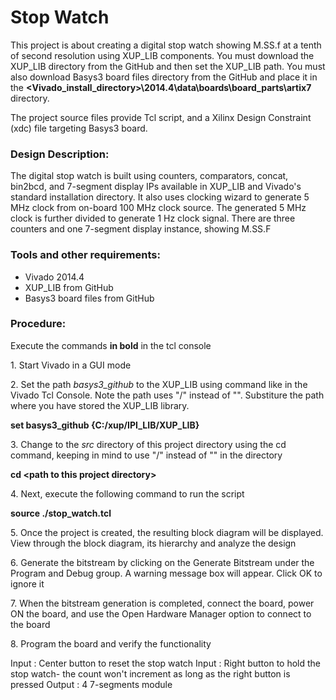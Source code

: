 # Stop Watch
This project is about creating a digital stop watch showing M.SS.f at a tenth of second resolution using XUP_LIB components. You must download the XUP_LIB directory from the GitHub and then set the XUP_LIB path. You must also download Basys3 board files directory from the GitHub and place it in the **\<Vivado_install_directory>\2014.4\data\boards\board_parts\artix7** directory. 

The project source files provide Tcl script, and a Xilinx Design Constraint (xdc) file targeting Basys3 board.

### Design Description:
The digital stop watch is built using counters, comparators, concat, bin2bcd, and 7-segment display IPs available in XUP_LIB and Vivado's standard installation directory. It also uses clocking wizard to generate 5 MHz clock from on-board 100 MHz clock source. The generated 5 MHz clock is further divided to generate 1 Hz clock signal. There are three counters and one 7-segment display instance, showing M.SS.F

### Tools and other requirements:
* Vivado 2014.4
* XUP_LIB from GitHub
* Basys3 board files from GitHub
  
### Procedure:
Execute the commands **in bold** in the tcl console

1\. Start Vivado in a GUI mode

2\. Set the path *basys3_github* to the XUP_LIB using command like in the Vivado Tcl Console. Note the path uses "/" instead of "\". Substiture the path where you have stored the XUP_LIB library.

**set basys3_github {C:/xup/IPI_LIB/XUP_LIB}**

3\. Change to the *src* directory of this project directory using the cd command, keeping in mind to use "/" instead of "\" in the directory

**cd \<path to this project directory>**

4\. Next, execute the following command to run the script

**source ./stop_watch.tcl**

5\. Once the project is created, the resulting block diagram will be displayed. View through the block diagram, its hierarchy and analyze the design

6\. Generate the bitstream by clicking on the Generate Bitstream under the Program and Debug group. A warning message box will appear. Click OK to ignore it

7\. When the bitstream generation is completed, connect the board, power ON the board, and use the Open Hardware Manager option to connect to the board

8\. Program the board and verify the functionality

Input : Center button to reset the stop watch
Input : Right button to hold the stop watch- the count won't increment as long as the right button is pressed
Output : 4 7-segments module

